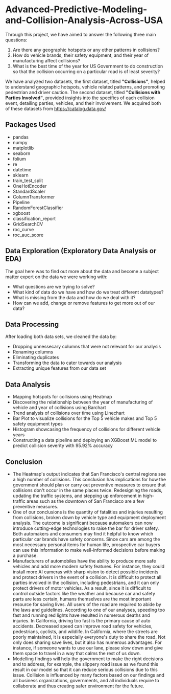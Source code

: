# Advanced-Predictive-Modeling-and-Collision-Analysis-Across-USA
Through this project, we have aimed to answer the following three main questions:
1. Are there any geographic hotspots or any other patterns in collisions?
2. How do vehicle brands, their safety equipment, and their year of manufacturing affect collisions?
3. What is the best time of the year for US Government to do construction so that the collision occurring on a particular road is of least severity?

We have analyzed two datasets, the first dataset, titled <b>"Collisions"</b>, helped to understand geographic hotspots, vehicle related patterns, and promoting pedestrian and driver caution. The second dataset, titled **"Collisions with Parties Involved"**, provided insights into the specifics of each collision event, detailing parties, vehicles, and their involvement. We acquired both of these datasets from https://catalog.data.gov/

<H2>Packages Used</H2>
<ul>
  <li>pandas</li>
<li>numpy</li>
<li>matplotlib</li>
<li>seaborn</li>
<li>folium</li>
<li>re</li>
<li>datetime</li>
<li>sklearn</li>
<li>train_test_split</li>
<li>OneHotEncoder</li>
<li>StandardScaler</li>
<li>ColumnTransformer</li>
<li>Pipeline</li>
<li>RandomForestClassifier</li>
<li>xgboost</li>
<li>classification_report</li>
<li>GridSearchCV</li>
<li>roc_curve</li>
<li>roc_auc_score</li></ul>

<H2>Data Exploration (Exploratory Data Analysis or EDA)</H2>
The goal here was to find out more about the data and become a subject matter expert on the data we were working with:
<ul>
  <li>What questions are we trying to solve?</li>
<li>What kind of data do we have and how do we treat different datatypes?</li>
<li>What is missing from the data and how do we deal with it?</li>
<li>How can we add, change or remove features to get more out of our data?</li></ul>

<H2>Data Processing</H2>
After loading both data sets, we cleaned the data by:
<ul>
  <li>Dropping unnessecary columns that were not relevant for our analysis</li>
<li>Renaming columns</li>
<li>Eliminating duplicates</li>
<li>Transforming the data to cater towards our analysis</li>
<li>Extracting unique features from our data set</li></ul>

<H2>Data Analysis</H2>
<ul>
  <li>Mapping hotspots for collisions using Heatmap</li>
<li>Discovering the relationship between the year of manufacturing of vehicle and year of collisions using Barchart</li>
<li>Trend analysis of collisions over time using Linechart</li>
<li>Bar Plot to visualize collisions for the Top 5 vehicle makes and Top 5 safety equipment types</li>
<li>Histogram showcasing the frequency of collisions for different vehicle years</li>
<li>Constructing a data pipeline and deploying an XGBoost ML model to predict collision severity with 95.92% accuracy</li></ul>

<H2>Conclusion</H2>
<ul>
  <li>The Heatmap's output indicates that San Francisco's central regions see a high number of collisions. This conclusion has implications for how the government should plan or carry out preventive measures to ensure that collisions don't occur in the same places twice. Redesigning the roads, updating the traffic systems, and stepping up enforcement in high-traffic areas such as the downtown of San Francisco are a few preventive measures.</li>
<li>One of our conclusions is the quantity of fatalities and injuries resulting from collisions, broken down by vehicle type and equipment deployment analysis. The outcome is significant because automakers can now introduce cutting-edge technologies to raise the bar for driver safety. Both automakers and consumers may find it helpful to know which particular car brands have safety concerns. Since cars are among the most necessary personal items for human life, prospective car buyers can use this information to make well-informed decisions before making a purchase.</li>
<li>Manufacturers of automobiles have the ability to produce more safe vehicles and add more modern safety features. For instance, they could install more AI cameras with sharp vision to detect possible incidents and protect drivers in the event of a collision. It is difficult to protect all parties involved in the collision, including pedestrians, and it can only protect drivers of motor vehicles. As a result, since it is difficult to control outside factors like the weather and because car and safety parts are less certain, humans themselves are the most important resource for saving lives. All users of the road are required to abide by the laws and guidelines. According to one of our analyses, speeding too fast and running red lights have resulted in numerous deaths and injuries. In California, driving too fast is the primary cause of auto accidents. Decreased speed can improve road safety for vehicles, pedestrians, cyclists, and wildlife. In California, where the streets are poorly maintained, it is especially everyone's duty to share the road. Not only does sharing save lives, but it also has numerous advantages. For instance, if someone wants to use our lane, please slow down and give them space to travel in a way that calms the rest of us down.
</li>
<li>Modelling findings will help the government to make the right decisions and to address, for example, the slippery road issue as we found this result in our model so that it can reduce serious collisions due to this issue. Collision is influenced by many factors based on our findings and all business organizations, governments, and all individuals require to collaborate and thus creating safer environment for the future.</li></ul>

